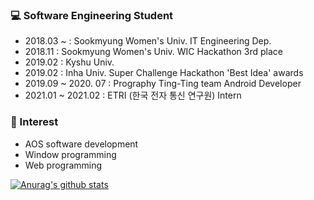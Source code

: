 <h3>💻 Software Engineering Student</h3>
<ul>
  <li>2018.03 ~ : Sookmyung Women's Univ. IT Engineering Dep. </li>
  <li>2018.11 : Sookmyung Women's Univ. WIC Hackathon 3rd place</li>
  <li>2019.02 : Kyshu Univ.</li>
  <li>2019.02 : Inha Univ. Super Challenge Hackathon 'Best Idea' awards</li>
     <https://github.com/skmwit/Portfolio/tree/master/superchallenge>
  <li>2019.09 ~ 2020. 07 : Prography Ting-Ting team Android Developer </li>
  <li>2021.01 ~ 2021.02 : ETRI (한국 전자 통신 연구원) Intern</li>
</ul>

<h3>🔸 Interest</h3>
<ul>
  <li>AOS software development</li>
  <li>Window programming</li>
  <li>Web programming</li>
</ul>

[![Anurag's github stats](https://github-readme-stats.vercel.app/api?username=skmwit&show_icons=true&theme=dracula)](https://github.com/anuraghazra/github-readme-stats)
